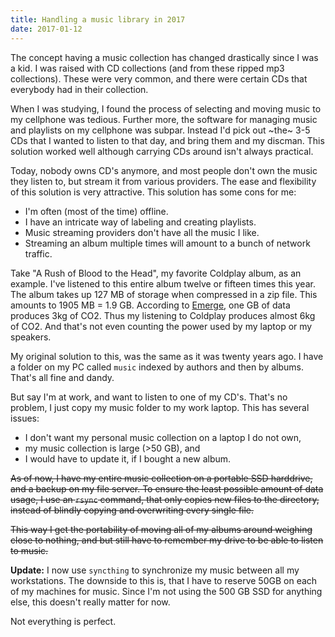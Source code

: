 ```yaml
---
title: Handling a music library in 2017
date: 2017-01-12
---
```


The concept having a music collection has changed drastically since I was a kid.
I was raised with CD collections (and from these ripped mp3 collections). These
were very common, and there were certain CDs that everybody had in their
collection.

When I was studying, I found the process of selecting and moving music to my
cellphone was tedious. Further more, the software for managing music and
playlists on my cellphone was subpar. Instead I'd pick out ~the~ 3-5 CDs that I
wanted to listen to that day, and bring them and my discman. This solution
worked well although carrying CDs around isn't always practical.

Today, nobody owns CD's anymore, and most people don't own the music they listen
to, but stream it from various providers. The ease and flexibility of this
solution is very attractive. This solution has some cons for me:

- I'm often (most of the time) offline.
- I have an intricate way of labeling and creating playlists.
- Music streaming providers don't have all the music I like.
- Streaming an album multiple times will amount to a bunch of network traffic.

Take "A Rush of Blood to the Head", my favorite Coldplay album, as an example.
I've listened to this entire album twelve or fifteen times this year. The album
takes up 127 MB of storage when compressed in a zip file. This amounts to
1905 MB = 1.9 GB. According to
[Emerge](https://www.emergeinteractive.com/insights/detail/does-irresponsible-web-development-contribute-to-global-warming/),
one GB of data produces 3kg of CO2. Thus my listening to Coldplay produces
almost 6kg of CO2. And that's not even counting the power used by my laptop or
my speakers.

My original solution to this, was the same as it was twenty years ago. I have a
folder on my PC called <code>music</code> indexed by authors and then by albums.
That's all fine and dandy.

But say I'm at work, and want to listen to one of my CD's. That's no problem, I
just copy my music folder to my work laptop. This has several issues:

- I don't want my personal music collection on a laptop I do not own,
- my music collection is large (&gt;50 GB), and
- I would have to update it, if I bought a new album.

~~As of now, I have my entire music collection on a portable SSD harddrive, and a
backup on my file server. To ensure the least possible amount of data usage, I
use an `rsync` command, that only copies new files to the directory, instead of
blindly copying and overwriting every single file.~~

~~This way I get the portability of moving all of my albums around weighing close
to nothing, and but still have to remember my drive to be able to listen to
music.~~

**Update:** I now use `syncthing` to synchronize my music between all my
workstations. The downside to this is, that I have to reserve 50GB on each of my
machines for music. Since I'm not using the 500 GB SSD for anything else, this
doesn't really matter for now.

Not everything is perfect.
